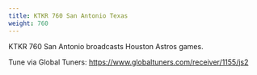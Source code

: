 ```yaml
---
title: KTKR 760 San Antonio Texas
weight: 760
---
```

KTKR 760 San Antonio broadcasts Houston Astros games.

Tune via Global Tuners: https://www.globaltuners.com/receiver/1155/js2
